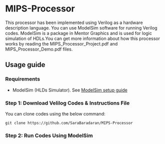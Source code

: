 # MIPS-Processor
This processor has been implemented using Verilog as a hardware description language.
You can use ModelSim software for running Verilog codes. ModelSim is a package in Mentor Graphics and is used for logic simulation of HDLs.You can get more information about how this processor works by reading the MIPS_Processor_Project.pdf and MIPS_Processor_Demo.pdf files.

## Usage guide

### Requirements
* ModelSim (HLDs Simulator). See [ModelSim setup guide](https://drive.google.com/file/d/1r4vszqOYygMYjq6mFfSxgh45EyVWbCaI/view?usp=sharing)

### Step 1: Download Velilog Codes & Instructions File
You can clone codes using the below command:
```
git clone https://github.com/SaraBaradaran/MIPS-Processor
```

### Step 2: Run Codes Using ModelSim

